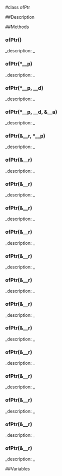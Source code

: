 #class ofPtr


##Description





##Methods



### ofPtr()

<!--
_syntax: ofPtr()_
_name: ofPtr_
_returns: _
_returns_description: _
_parameters: _
_access: public_
_version_started: 007_
_version_deprecated: _
_summary: _
_constant: False_
_static: no_
_visible: True_
_advanced: False_
-->

_description: _







<!----------------------------------------------------------------------------->

### ofPtr(*__p)

<!--
_syntax: ofPtr(*__p)_
_name: ofPtr_
_returns: _
_returns_description: _
_parameters: Tp1 *__p_
_access: public_
_version_started: 007_
_version_deprecated: _
_summary: _
_constant: False_
_static: no_
_visible: True_
_advanced: False_
-->

_description: _







<!----------------------------------------------------------------------------->

### ofPtr(*__p, __d)

<!--
_syntax: ofPtr(*__p, __d)_
_name: ofPtr_
_returns: _
_returns_description: _
_parameters: Tp1 *__p, _Deleter __d_
_access: public_
_version_started: 007_
_version_deprecated: _
_summary: _
_constant: False_
_static: no_
_visible: True_
_advanced: False_
-->

_description: _







<!----------------------------------------------------------------------------->

### ofPtr(*__p, __d, &__a)

<!--
_syntax: ofPtr(*__p, __d, &__a)_
_name: ofPtr_
_returns: _
_returns_description: _
_parameters: Tp1 *__p, _Deleter __d, const _Alloc &__a_
_access: public_
_version_started: 007_
_version_deprecated: _
_summary: _
_constant: False_
_static: no_
_visible: True_
_advanced: False_
-->

_description: _







<!----------------------------------------------------------------------------->

### ofPtr(&__r, *__p)

<!--
_syntax: ofPtr(&__r, *__p)_
_name: ofPtr_
_returns: _
_returns_description: _
_parameters: const ofPtr< Tp1 > &__r, T *__p_
_access: public_
_version_started: 007_
_version_deprecated: _
_summary: _
_constant: False_
_static: no_
_visible: True_
_advanced: False_
-->

_description: _







<!----------------------------------------------------------------------------->

### ofPtr(&__r)

<!--
_syntax: ofPtr(&__r)_
_name: ofPtr_
_returns: _
_returns_description: _
_parameters: const ofPtr< Tp1 > &__r_
_access: public_
_version_started: 007_
_version_deprecated: _
_summary: _
_constant: False_
_static: no_
_visible: True_
_advanced: False_
-->

_description: _







<!----------------------------------------------------------------------------->

### ofPtr(&__r)

<!--
_syntax: ofPtr(&__r)_
_name: ofPtr_
_returns: _
_returns_description: _
_parameters: const std_
_access: public_
_version_started: 007_
_version_deprecated: _
_summary: _
_constant: False_
_static: False_
_visible: True_
_advanced: False_
-->

_description: _







<!----------------------------------------------------------------------------->

### ofPtr(&__r)

<!--
_syntax: ofPtr(&__r)_
_name: ofPtr_
_returns: _
_returns_description: _
_parameters: const std_
_access: public_
_version_started: 007_
_version_deprecated: _
_summary: _
_constant: False_
_static: False_
_visible: True_
_advanced: False_
-->

_description: _







<!----------------------------------------------------------------------------->

### ofPtr(&__r)

<!--
_syntax: ofPtr(&__r)_
_name: ofPtr_
_returns: _
_returns_description: _
_parameters: const std_
_access: public_
_version_started: 007_
_version_deprecated: _
_summary: _
_constant: False_
_static: False_
_visible: True_
_advanced: False_
-->

_description: _







<!----------------------------------------------------------------------------->

### ofPtr(&__r)

<!--
_syntax: ofPtr(&__r)_
_name: ofPtr_
_returns: _
_returns_description: _
_parameters: const std_
_access: public_
_version_started: 007_
_version_deprecated: _
_summary: _
_constant: False_
_static: False_
_visible: True_
_advanced: False_
-->

_description: _







<!----------------------------------------------------------------------------->

### ofPtr(&__r)

<!--
_syntax: ofPtr(&__r)_
_name: ofPtr_
_returns: _
_returns_description: _
_parameters: const std_
_access: public_
_version_started: 007_
_version_deprecated: _
_summary: _
_constant: False_
_static: False_
_visible: True_
_advanced: False_
-->

_description: _







<!----------------------------------------------------------------------------->

### ofPtr(&__r)

<!--
_syntax: ofPtr(&__r)_
_name: ofPtr_
_returns: _
_returns_description: _
_parameters: const std_
_access: public_
_version_started: 007_
_version_deprecated: _
_summary: _
_constant: False_
_static: False_
_visible: True_
_advanced: False_
-->

_description: _







<!----------------------------------------------------------------------------->

### ofPtr(&__r)

<!--
_syntax: ofPtr(&__r)_
_name: ofPtr_
_returns: _
_returns_description: _
_parameters: const std_
_access: public_
_version_started: 007_
_version_deprecated: _
_summary: _
_constant: False_
_static: False_
_visible: True_
_advanced: False_
-->

_description: _







<!----------------------------------------------------------------------------->

### ofPtr(&__r)

<!--
_syntax: ofPtr(&__r)_
_name: ofPtr_
_returns: _
_returns_description: _
_parameters: const std_
_access: public_
_version_started: 007_
_version_deprecated: _
_summary: _
_constant: False_
_static: False_
_visible: True_
_advanced: False_
-->

_description: _







<!----------------------------------------------------------------------------->

### ofPtr(&__r)

<!--
_syntax: ofPtr(&__r)_
_name: ofPtr_
_returns: _
_returns_description: _
_parameters: const std_
_access: public_
_version_started: 007_
_version_deprecated: _
_summary: _
_constant: False_
_static: False_
_visible: True_
_advanced: False_
-->

_description: _







<!----------------------------------------------------------------------------->

### ofPtr(&__r)

<!--
_syntax: ofPtr(&__r)_
_name: ofPtr_
_returns: _
_returns_description: _
_parameters: const std_
_access: public_
_version_started: 007_
_version_deprecated: _
_summary: _
_constant: False_
_static: False_
_visible: True_
_advanced: False_
-->

_description: _







<!----------------------------------------------------------------------------->

### ofPtr(&__r)

<!--
_syntax: ofPtr(&__r)_
_name: ofPtr_
_returns: _
_returns_description: _
_parameters: const std_
_access: public_
_version_started: 007_
_version_deprecated: _
_summary: _
_constant: False_
_static: False_
_visible: True_
_advanced: False_
-->

_description: _







<!----------------------------------------------------------------------------->

### ofPtr(&__r)

<!--
_syntax: ofPtr(&__r)_
_name: ofPtr_
_returns: _
_returns_description: _
_parameters: const std::tr1::weak_ptr< Tp1 > &__r_
_access: public_
_version_started: 007_
_version_deprecated: _
_summary: _
_constant: False_
_static: no_
_visible: True_
_advanced: False_
-->

_description: _







<!----------------------------------------------------------------------------->

##Variables



